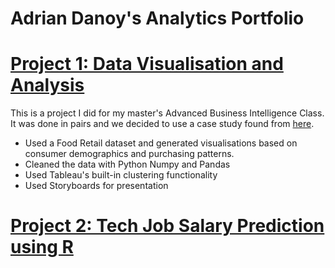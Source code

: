 # Adrian Danoy's Analytics Portfolio


# [Project 1: Data Visualisation and Analysis](https://github.com/lolorangey/DataViz-AnalysisCaseStudy)

This is a project I did for my master's Advanced Business Intelligence Class. It was done in pairs and we decided to use a case study found from [here](https://github.com/nailson/ifood-data-business-analyst-test).

* Used a Food Retail dataset and generated visualisations based on consumer demographics and purchasing patterns.
* Cleaned the data with Python Numpy and Pandas
* Used Tableau's built-in clustering functionality
* Used Storyboards for presentation 

# [Project 2: Tech Job Salary Prediction using R](https://github.com/lolorangey/TechJobSalaryPred)
